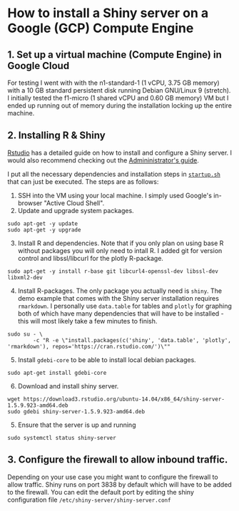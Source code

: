 # How to install a Shiny server on a Google (GCP) Compute Engine

## 1. Set up a virtual machine (Compute Engine) in Google Cloud
For testing I went with with the n1-standard-1 (1 vCPU, 3.75 GB memory) with a 10 GB standard persistent disk running Debian GNU/Linux 9 (stretch). I initially tested the f1-micro	(1 shared vCPU and 0.60 GB memory) VM but I ended up running out of memory during the installation locking up the entire machine.

## 2. Installing R & Shiny
[Rstudio](https://www.rstudio.com/products/shiny/download-server/) has a detailed guide on how to install and configure a Shiny server. I would also recommend checking out the [Admininistrator's guide](http://docs.rstudio.com/shiny-server/).

I put all the necessary dependencies and installation steps in [`startup.sh`](https://github.com/mmodin/shiny-gcloud/blob/master/setup.sh) that can just be executed. The steps are as follows:

1. SSH into the VM using your local machine. I simply used Google's in-browser "Active Cloud Shell".
2. Update and upgrade system packages.
```shell
sudo apt-get -y update
sudo apt-get -y upgrade
```
3. Install R and dependencies. Note that if you only plan on using base R without packages you will only need to intall R. I added git for version control and libssl/libcurl for the plotly R-package.
```shell
sudo apt-get -y install r-base git libcurl4-openssl-dev libssl-dev libxml2-dev
```
4. Install R-packages. The only package you actually need is `shiny`. The demo example that comes with the Shiny server installation requires `rmarkdown`. I personally use `data.table` for tables and `plotly` for graphing both of which have many dependencies that will have to be installed - this will most likely take a few minutes to finish.

```shell
sudo su - \
        -c "R -e \"install.packages(c('shiny', 'data.table', 'plotly', 'rmarkdown'), repos='https://cran.rstudio.com/')\""
```
5. Install `gdebi-core` to be able to install local debian packages.
```shell
sudo apt-get install gdebi-core
```
6. Download and install shiny server.
```
wget https://download3.rstudio.org/ubuntu-14.04/x86_64/shiny-server-1.5.9.923-amd64.deb
sudo gdebi shiny-server-1.5.9.923-amd64.deb
```
5. Ensure that the server is up and running
```shell
sudo systemctl status shiny-server
```

## 3. Configure the firewall to allow inbound traffic.
Depending on your use case you might want to configure the firewall to allow traffic. Shiny runs on port 3838 by default which will have to be added to the firewall. You can edit the default port by editing the shiny configuration file `/etc/shiny-server/shiny-server.conf`
